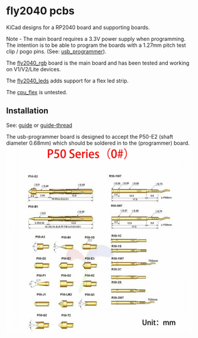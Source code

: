 # fly2040 pcbs
KiCad designs for a RP2040 board and supporting boards.

Note - The main board requires a 3.3V power supply when programming.<br>
The intention is to be able to program the boards with a 1.27mm pitch test clip / pogo pins.
(See: [usb_programmer](usb_programmer)).

The [fly2040_rgb](fly2040_rgb) board is the main board and has been tested and working
on V1/V2/Lite devices.

The [fly2040_leds](fly2040_leds) adds support for a flex led strip.

The [cpu_flex](cpu_flex) is untested.

## Installation
See: [guide](../doc/PicoFlyGuideV.6.2-1.pdf) or [guide-thread](https://gbatemp.net/download/a-definitive-picofly-install-guide.37968/)

The usb-programmer board is designed to accept the P50-E2 (shaft diameter 0.68mm) which should be soldered in
to the (programmer) board.
![Pogo pins](usb_programmer/p50_pogo.jpg)

